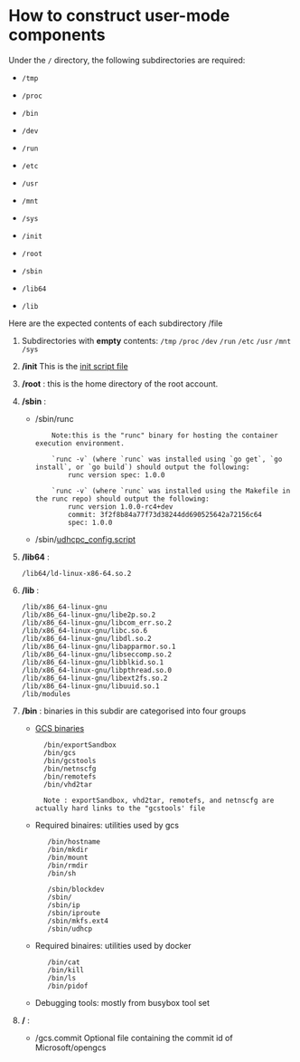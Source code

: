 # How to construct user-mode components

Under the `/` directory, the following subdirectories are required:

- `/tmp`
- `/proc`
- `/bin`
- `/dev`
- `/run`
- `/etc`
- `/usr`
- `/mnt`
- `/sys`

- `/init`
- `/root`
- `/sbin`
- `/lib64`
- `/lib`

Here are the expected contents of each subdirectory /file

1. Subdirectories with **empty** contents:  `/tmp` `/proc` `/dev` `/run` `/etc` `/usr` `/mnt` `/sys`

2. **/init**
   This is the [init script file](../kernel/scripts/init_script)

3. **/root** : this is the home directory of the root account.

4. **/sbin** :
    - /sbin/runc

              Note:this is the "runc" binary for hosting the container execution environment.

              `runc -v` (where `runc` was installed using `go get`, `go install`, or `go build`) should output the following:
                  runc version spec: 1.0.0

              `runc -v` (where `runc` was installed using the Makefile in the runc repo) should output the following:
                  runc version 1.0.0-rc4+dev
                  commit: 3f2f8b84a77f73d38244dd690525642a72156c64
                  spec: 1.0.0

    - /sbin/[udhcpc_config.script](https://github.com/mirror/busybox/blob/master/examples/udhcp/simple.script)

5. **/lib64** :

       /lib64/ld-linux-x86-64.so.2

6. **/lib** :

       /lib/x86_64-linux-gnu
       /lib/x86_64-linux-gnu/libe2p.so.2
       /lib/x86_64-linux-gnu/libcom_err.so.2
       /lib/x86_64-linux-gnu/libc.so.6
       /lib/x86_64-linux-gnu/libdl.so.2
       /lib/x86_64-linux-gnu/libapparmor.so.1
       /lib/x86_64-linux-gnu/libseccomp.so.2
       /lib/x86_64-linux-gnu/libblkid.so.1
       /lib/x86_64-linux-gnu/libpthread.so.0
       /lib/x86_64-linux-gnu/libext2fs.so.2
       /lib/x86_64-linux-gnu/libuuid.so.1
       /lib/modules

7. **/bin** : binaries in this subdir are categorised into four groups

    - [GCS binaries](gcsbuildinstructions.md)

            /bin/exportSandbox
            /bin/gcs
            /bin/gcstools
            /bin/netnscfg
            /bin/remotefs
            /bin/vhd2tar

            Note : exportSandbox, vhd2tar, remotefs, and netnscfg are actually hard links to the "gcstools' file

    - Required binaires: utilities used by gcs

             /bin/hostname
             /bin/mkdir
             /bin/mount
             /bin/rmdir
             /bin/sh

             /sbin/blockdev
             /sbin/
             /sbin/ip
             /sbin/iproute
             /sbin/mkfs.ext4
             /sbin/udhcp

    - Required binaires: utilities used by docker

             /bin/cat
             /bin/kill
             /bin/ls
             /bin/pidof

    - Debugging tools: mostly from busybox tool set

7. **/** :

    - /gcs.commit Optional file containing the commit id of Microsoft/opengcs
